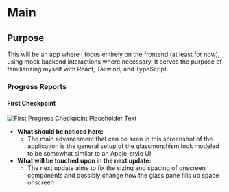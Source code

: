 # Main

## Purpose 

This will be an app where I focus entirely on the frontend (at least for now), using mock backend interactions where necessary. It serves the purpose of familiarizing myself with React, Tailwind, and TypeScript.

### Progress Reports

#### First Checkpoint
![First Progress Checkpoint Placeholder Text](/public/progs/check1.png "First Progress Checkpoint")

- **What should be noticed here:**
  - The main advancement that can be seen in this screenshot of the application is the general setup of the glassmorphism look modeled to be somewhat similar to an Apple-style UI. 
- **What will be touched upon in the next update:**
  - The next update aims to fix the sizing and spacing of onscreen components and possibly change how the glass pane fills up space onscreen